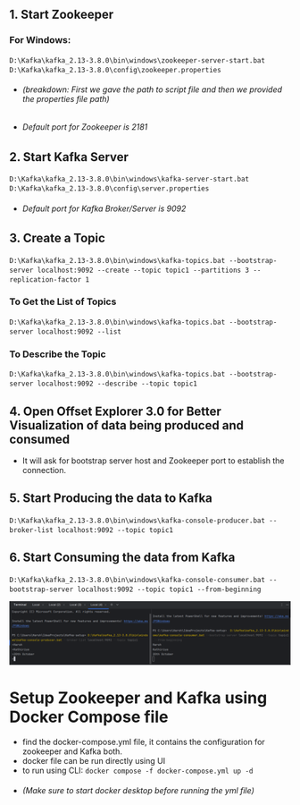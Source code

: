 ## 1. Start Zookeeper

### For Windows:
`D:\Kafka\kafka_2.13-3.8.0\bin\windows\zookeeper-server-start.bat  D:\Kafka\kafka_2.13-3.8.0\config\zookeeper.properties`

* ###### (breakdown: First we gave the path to script file and then we provided the properties file path)

* ###### Default port for Zookeeper is 2181

## 2. Start Kafka Server

`D:\Kafka\kafka_2.13-3.8.0\bin\windows\kafka-server-start.bat D:\Kafka\kafka_2.13-3.8.0\config\server.properties`

* ###### Default port for Kafka Broker/Server is 9092

## 3. Create a Topic

`D:\Kafka\kafka_2.13-3.8.0\bin\windows\kafka-topics.bat --bootstrap-server localhost:9092 --create --topic topic1 --partitions 3 --replication-factor 1`

### To Get the List of Topics

`D:\Kafka\kafka_2.13-3.8.0\bin\windows\kafka-topics.bat --bootstrap-server localhost:9092 --list`

### To Describe the Topic

`D:\Kafka\kafka_2.13-3.8.0\bin\windows\kafka-topics.bat --bootstrap-server localhost:9092 --describe --topic topic1`

## 4. Open Offset Explorer 3.0 for Better Visualization of data being produced and consumed
* It will ask for bootstrap server host and Zookeeper port to establish the connection.

## 5. Start Producing the data to Kafka

`D:\Kafka\kafka_2.13-3.8.0\bin\windows\kafka-console-producer.bat --broker-list localhost:9092 --topic topic1 `

## 6. Start Consuming the data from Kafka

`D:\Kafka\kafka_2.13-3.8.0\bin\windows\kafka-console-consumer.bat --bootstrap-server localhost:9092 --topic topic1 --from-beginning`


![img.png](Images/img.png)

# Setup Zookeeper and Kafka using Docker Compose file

* find the docker-compose.yml file, it contains the configuration for zookeeper and Kafka both.
* docker file can be run directly using UI
* to run using CLI: `docker compose -f docker-compose.yml up -d`
* ###### (Make sure to start docker desktop before running the yml file)








